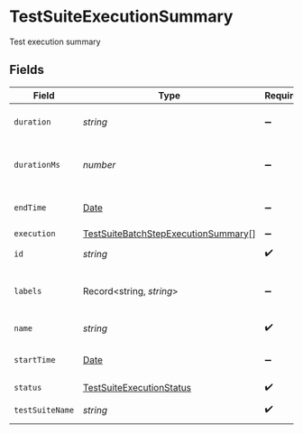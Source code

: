 # TestSuiteExecutionSummary

Test execution summary


## Fields

| Field                                                                                             | Type                                                                                              | Required                                                                                          | Description                                                                                       | Example                                                                                           |
| ------------------------------------------------------------------------------------------------- | ------------------------------------------------------------------------------------------------- | ------------------------------------------------------------------------------------------------- | ------------------------------------------------------------------------------------------------- | ------------------------------------------------------------------------------------------------- |
| `duration`                                                                                        | *string*                                                                                          | :heavy_minus_sign:                                                                                | test suite execution duration                                                                     | 00:00:09                                                                                          |
| `durationMs`                                                                                      | *number*                                                                                          | :heavy_minus_sign:                                                                                | test suite execution duration in ms                                                               | 9009                                                                                              |
| `endTime`                                                                                         | [Date](https://developer.mozilla.org/en-US/docs/Web/JavaScript/Reference/Global_Objects/Date)     | :heavy_minus_sign:                                                                                | test suite execution end time                                                                     |                                                                                                   |
| `execution`                                                                                       | [TestSuiteBatchStepExecutionSummary](../../models/shared/testsuitebatchstepexecutionsummary.md)[] | :heavy_minus_sign:                                                                                | N/A                                                                                               |                                                                                                   |
| `id`                                                                                              | *string*                                                                                          | :heavy_check_mark:                                                                                | execution id                                                                                      | 62f395e004109209b50edfc1                                                                          |
| `labels`                                                                                          | Record<string, *string*>                                                                          | :heavy_minus_sign:                                                                                | test suite and execution labels                                                                   |                                                                                                   |
| `name`                                                                                            | *string*                                                                                          | :heavy_check_mark:                                                                                | execution name                                                                                    | test-suite1.needlessly-sweet-imp                                                                  |
| `startTime`                                                                                       | [Date](https://developer.mozilla.org/en-US/docs/Web/JavaScript/Reference/Global_Objects/Date)     | :heavy_minus_sign:                                                                                | test suite execution start time                                                                   |                                                                                                   |
| `status`                                                                                          | [TestSuiteExecutionStatus](../../models/shared/testsuiteexecutionstatus.md)                       | :heavy_check_mark:                                                                                | N/A                                                                                               |                                                                                                   |
| `testSuiteName`                                                                                   | *string*                                                                                          | :heavy_check_mark:                                                                                | name of the test suite                                                                            | test-suite1                                                                                       |